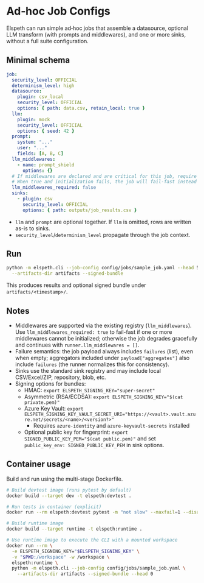 # Ad‑hoc Job Configs

Elspeth can run simple ad‑hoc jobs that assemble a datasource, optional LLM transform (with prompts and middlewares), and one or more sinks, without a full suite configuration.

## Minimal schema

```yaml
job:
  security_level: OFFICIAL
  determinism_level: high
  datasource:
    plugin: csv_local
    security_level: OFFICIAL
    options: { path: data.csv, retain_local: true }
  llm:
    plugin: mock
    security_level: OFFICIAL
    options: { seed: 42 }
  prompt:
    system: "..."
    user: "..."
    fields: [A, B, C]
  llm_middlewares:
    - name: prompt_shield
      options: {}
  # If middlewares are declared and are critical for this job, require them.
  # When true and initialization fails, the job will fail-fast instead of degrading.
  llm_middlewares_required: false
  sinks:
    - plugin: csv
      security_level: OFFICIAL
      options: { path: outputs/job_results.csv }
```

- `llm` and `prompt` are optional together. If `llm` is omitted, rows are written as-is to sinks.
- `security_level`/`determinism_level` propagate through the job context.

## Run

```bash
python -m elspeth.cli --job-config config/jobs/sample_job.yaml --head 5 \
  --artifacts-dir artifacts --signed-bundle
```

This produces results and optional signed bundle under `artifacts/<timestamp>/`.

## Notes

- Middlewares are supported via the existing registry (`llm_middlewares`). Use `llm_middlewares_required: true`
  to fail-fast if one or more middlewares cannot be initialized; otherwise the job degrades gracefully and
  continues with `runner.llm_middlewares = []`.
- Failure semantics: the job payload always includes `failures` (list), even when empty; aggregators included
  under `payload["aggregates"]` also include `failures` (the runner normalizes this for consistency).
- Sinks use the standard sink registry and may include local CSV/Excel/ZIP, repository, blob, etc.
- Signing options for bundles:
  - HMAC: `export ELSPETH_SIGNING_KEY="super-secret"`
  - Asymmetric (RSA/ECDSA): `export ELSPETH_SIGNING_KEY="$(cat private.pem)"`
  - Azure Key Vault: `export ELSPETH_SIGNING_KEY_VAULT_SECRET_URI="https://<vault>.vault.azure.net/secrets/<name>/<version?>"`
    - Requires `azure-identity` and `azure-keyvault-secrets` installed
  - Optional public key for fingerprint: `export SIGNED_PUBLIC_KEY_PEM="$(cat public.pem)"` and set `public_key_env: SIGNED_PUBLIC_KEY_PEM` in sink options.

## Container usage

Build and run using the multi-stage Dockerfile.

```bash
# Build devtest image (runs pytest by default)
docker build --target dev -t elspeth:devtest .

# Run tests in container (explicit)
docker run --rm elspeth:devtest pytest -m "not slow" --maxfail=1 --disable-warnings

# Build runtime image
docker build --target runtime -t elspeth:runtime .

# Use runtime image to execute the CLI with a mounted workspace
docker run --rm \
  -e ELSPETH_SIGNING_KEY="$ELSPETH_SIGNING_KEY" \
  -v "$PWD:/workspace" -w /workspace \
  elspeth:runtime \
  python -m elspeth.cli --job-config config/jobs/sample_job.yaml \
    --artifacts-dir artifacts --signed-bundle --head 0
```
